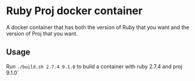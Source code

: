# Ruby Proj docker container

A docker container that has both the version of Ruby that you want and the version of Proj that you want.

## Usage

Run `./build.sh 2.7.4 9.1.0` to build a container with ruby 2.7.4 and proj 9.1.0`
